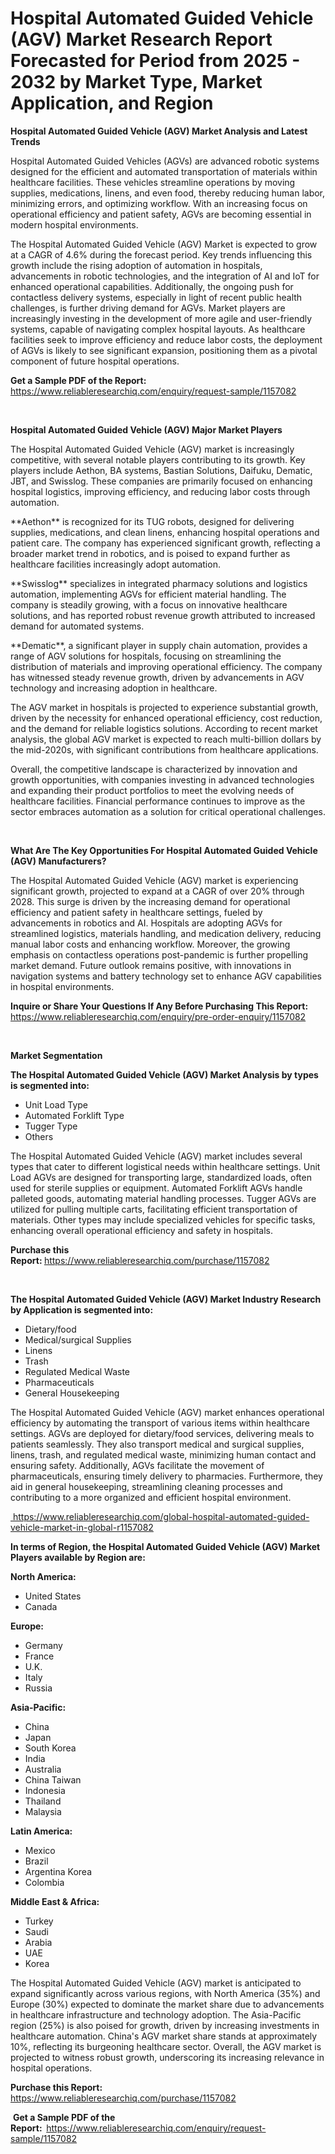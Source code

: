 <p><h1>Hospital Automated Guided Vehicle (AGV) Market Research Report Forecasted for Period from 2025 -  2032 by Market Type, Market Application, and Region</h1></p><p><strong>Hospital Automated Guided Vehicle (AGV) Market Analysis and Latest Trends</strong></p>
<p><p>Hospital Automated Guided Vehicles (AGVs) are advanced robotic systems designed for the efficient and automated transportation of materials within healthcare facilities. These vehicles streamline operations by moving supplies, medications, linens, and even food, thereby reducing human labor, minimizing errors, and optimizing workflow. With an increasing focus on operational efficiency and patient safety, AGVs are becoming essential in modern hospital environments.</p><p>The Hospital Automated Guided Vehicle (AGV) Market is expected to grow at a CAGR of 4.6% during the forecast period. Key trends influencing this growth include the rising adoption of automation in hospitals, advancements in robotic technologies, and the integration of AI and IoT for enhanced operational capabilities. Additionally, the ongoing push for contactless delivery systems, especially in light of recent public health challenges, is further driving demand for AGVs. Market players are increasingly investing in the development of more agile and user-friendly systems, capable of navigating complex hospital layouts. As healthcare facilities seek to improve efficiency and reduce labor costs, the deployment of AGVs is likely to see significant expansion, positioning them as a pivotal component of future hospital operations.</p></p>
<p><strong>Get a Sample PDF of the Report:&nbsp;</strong> <a href="https://www.reliableresearchiq.com/enquiry/request-sample/1157082?utm_campaign=2853&utm_medium=2&utm_source=Github&utm_content=ia&utm_term=14042025&utm_id=hospital-automated-guided-vehicle-agv">https://www.reliableresearchiq.com/enquiry/request-sample/1157082</a></p>
<p>&nbsp;</p>
<p><strong>Hospital Automated Guided Vehicle (AGV) Major Market Players</strong></p>
<p><p>The Hospital Automated Guided Vehicle (AGV) market is increasingly competitive, with several notable players contributing to its growth. Key players include Aethon, BA systems, Bastian Solutions, Daifuku, Dematic, JBT, and Swisslog. These companies are primarily focused on enhancing hospital logistics, improving efficiency, and reducing labor costs through automation.</p><p>**Aethon** is recognized for its TUG robots, designed for delivering supplies, medications, and clean linens, enhancing hospital operations and patient care. The company has experienced significant growth, reflecting a broader market trend in robotics, and is poised to expand further as healthcare facilities increasingly adopt automation.</p><p>**Swisslog** specializes in integrated pharmacy solutions and logistics automation, implementing AGVs for efficient material handling. The company is steadily growing, with a focus on innovative healthcare solutions, and has reported robust revenue growth attributed to increased demand for automated systems.</p><p>**Dematic**, a significant player in supply chain automation, provides a range of AGV solutions for hospitals, focusing on streamlining the distribution of materials and improving operational efficiency. The company has witnessed steady revenue growth, driven by advancements in AGV technology and increasing adoption in healthcare.</p><p>The AGV market in hospitals is projected to experience substantial growth, driven by the necessity for enhanced operational efficiency, cost reduction, and the demand for reliable logistics solutions. According to recent market analysis, the global AGV market is expected to reach multi-billion dollars by the mid-2020s, with significant contributions from healthcare applications.</p><p>Overall, the competitive landscape is characterized by innovation and growth opportunities, with companies investing in advanced technologies and expanding their product portfolios to meet the evolving needs of healthcare facilities. Financial performance continues to improve as the sector embraces automation as a solution for critical operational challenges.</p></p>
<p>&nbsp;</p>
<p><strong>What Are The Key Opportunities For Hospital Automated Guided Vehicle (AGV) Manufacturers?</strong></p>
<p><p>The Hospital Automated Guided Vehicle (AGV) market is experiencing significant growth, projected to expand at a CAGR of over 20% through 2028. This surge is driven by the increasing demand for operational efficiency and patient safety in healthcare settings, fueled by advancements in robotics and AI. Hospitals are adopting AGVs for streamlined logistics, materials handling, and medication delivery, reducing manual labor costs and enhancing workflow. Moreover, the growing emphasis on contactless operations post-pandemic is further propelling market demand. Future outlook remains positive, with innovations in navigation systems and battery technology set to enhance AGV capabilities in hospital environments.</p></p>
<p><strong>Inquire or Share Your Questions If Any Before Purchasing This Report:</strong> <a href="https://www.reliableresearchiq.com/enquiry/pre-order-enquiry/1157082?utm_campaign=2853&utm_medium=2&utm_source=Github&utm_content=ia&utm_term=14042025&utm_id=hospital-automated-guided-vehicle-agv">https://www.reliableresearchiq.com/enquiry/pre-order-enquiry/1157082</a></p>
<p>&nbsp;</p>
<p><strong>Market Segmentation</strong></p>
<p><strong>The Hospital Automated Guided Vehicle (AGV) Market Analysis by types is segmented into:</strong></p>
<p><ul><li>Unit Load Type</li><li>Automated Forklift Type</li><li>Tugger Type</li><li>Others</li></ul></p>
<p><p>The Hospital Automated Guided Vehicle (AGV) market includes several types that cater to different logistical needs within healthcare settings. Unit Load AGVs are designed for transporting large, standardized loads, often used for sterile supplies or equipment. Automated Forklift AGVs handle palleted goods, automating material handling processes. Tugger AGVs are utilized for pulling multiple carts, facilitating efficient transportation of materials. Other types may include specialized vehicles for specific tasks, enhancing overall operational efficiency and safety in hospitals.</p></p>
<p><strong>Purchase this Report:&nbsp;</strong><a href="https://www.reliableresearchiq.com/purchase/1157082?utm_campaign=2853&utm_medium=2&utm_source=Github&utm_content=ia&utm_term=14042025&utm_id=hospital-automated-guided-vehicle-agv">https://www.reliableresearchiq.com/purchase/1157082</a></p>
<p>&nbsp;</p>
<p><strong>The Hospital Automated Guided Vehicle (AGV) Market Industry Research by Application is segmented into:</strong></p>
<p><ul><li>Dietary/food</li><li>Medical/surgical Supplies</li><li>Linens</li><li>Trash</li><li>Regulated Medical Waste</li><li>Pharmaceuticals</li><li>General Housekeeping</li></ul></p>
<p><p>The Hospital Automated Guided Vehicle (AGV) market enhances operational efficiency by automating the transport of various items within healthcare settings. AGVs are deployed for dietary/food services, delivering meals to patients seamlessly. They also transport medical and surgical supplies, linens, trash, and regulated medical waste, minimizing human contact and ensuring safety. Additionally, AGVs facilitate the movement of pharmaceuticals, ensuring timely delivery to pharmacies. Furthermore, they aid in general housekeeping, streamlining cleaning processes and contributing to a more organized and efficient hospital environment.</p></p>
<p><a href="https://www.reliableresearchiq.com/global-hospital-automated-guided-vehicle-market-in-global-r1157082?utm_campaign=2853&utm_medium=2&utm_source=Github&utm_content=ia&utm_term=14042025&utm_id=hospital-automated-guided-vehicle-agv">&nbsp;https://www.reliableresearchiq.com/global-hospital-automated-guided-vehicle-market-in-global-r1157082</a></p>
<p><strong>In terms of Region, the Hospital Automated Guided Vehicle (AGV) Market Players available by Region are:</strong></p>
<p>
    <p> <strong> North America: </strong>
        <ul>
            <li>United States</li>
            <li>Canada</li>
        </ul>
        </p> 
    <p> <strong> Europe: </strong>
        <ul>
            <li>Germany</li>
            <li>France</li>
            <li>U.K.</li>
            <li>Italy</li>
            <li>Russia</li>
        </ul>
        </p> 
    <p> <strong> Asia-Pacific: </strong>
        <ul>
            <li>China</li>
            <li>Japan</li>
            <li>South Korea</li>
            <li>India</li>
            <li>Australia</li>
            <li>China Taiwan</li>
            <li>Indonesia</li>
            <li>Thailand</li>
            <li>Malaysia</li>
        </ul>
        </p> 
    <p> <strong> Latin America: </strong>
        <ul>
            <li>Mexico</li>
            <li>Brazil</li>
            <li>Argentina Korea</li>
            <li>Colombia</li>
        </ul>
        </p> 
    <p> <strong> Middle East & Africa: </strong>
        <ul>
            <li>Turkey</li>
            <li>Saudi</li>
            <li>Arabia</li>
            <li>UAE</li>
            <li>Korea</li>
        </ul>
    </p>
    </p>
<p><p>The Hospital Automated Guided Vehicle (AGV) market is anticipated to expand significantly across various regions, with North America (35%) and Europe (30%) expected to dominate the market share due to advancements in healthcare infrastructure and technology adoption. The Asia-Pacific region (25%) is also poised for growth, driven by increasing investments in healthcare automation. China's AGV market share stands at approximately 10%, reflecting its burgeoning healthcare sector. Overall, the AGV market is projected to witness robust growth, underscoring its increasing relevance in hospital operations.</p></p>
<p><strong>Purchase this Report: </strong><a href="https://www.reliableresearchiq.com/purchase/1157082?utm_campaign=2853&utm_medium=2&utm_source=Github&utm_content=ia&utm_term=14042025&utm_id=hospital-automated-guided-vehicle-agv">https://www.reliableresearchiq.com/purchase/1157082</a></p>
<p>&nbsp;<strong>Get a Sample PDF of the Report:&nbsp;&nbsp;</strong><a href="https://www.reliableresearchiq.com/enquiry/request-sample/1157082?utm_campaign=2853&utm_medium=2&utm_source=Github&utm_content=ia&utm_term=14042025&utm_id=hospital-automated-guided-vehicle-agv">https://www.reliableresearchiq.com/enquiry/request-sample/1157082</a></p>
<p><strong></strong></p>
<p><p></p><p></p><p></p></p>